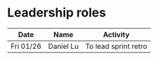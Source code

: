 # Leadership roles

| Date      | Name         | Activity                     |
|-----------|--------------|------------------------------|
| Fri 01/26 | Daniel Lu    | To lead sprint retro         |

